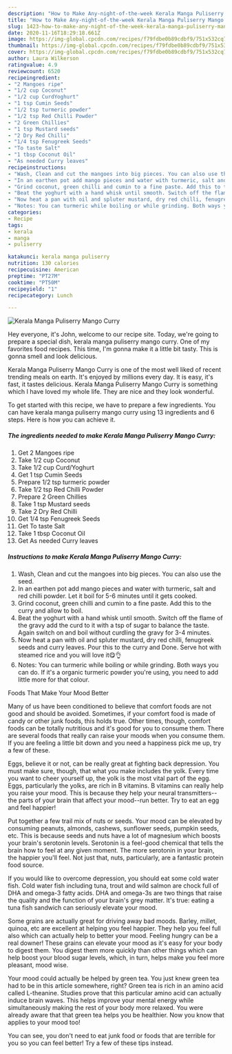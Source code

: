 ```yaml
---
description: "How to Make Any-night-of-the-week Kerala Manga Puliserry Mango Curry"
title: "How to Make Any-night-of-the-week Kerala Manga Puliserry Mango Curry"
slug: 1423-how-to-make-any-night-of-the-week-kerala-manga-puliserry-mango-curry
date: 2020-11-16T18:29:18.661Z
image: https://img-global.cpcdn.com/recipes/f79fdbe0b89cdbf9/751x532cq70/kerala-manga-puliserry-mango-curry-recipe-main-photo.jpg
thumbnail: https://img-global.cpcdn.com/recipes/f79fdbe0b89cdbf9/751x532cq70/kerala-manga-puliserry-mango-curry-recipe-main-photo.jpg
cover: https://img-global.cpcdn.com/recipes/f79fdbe0b89cdbf9/751x532cq70/kerala-manga-puliserry-mango-curry-recipe-main-photo.jpg
author: Laura Wilkerson
ratingvalue: 4.9
reviewcount: 6520
recipeingredient:
- "2 Mangoes ripe"
- "1/2 cup Coconut"
- "1/2 cup CurdYoghurt"
- "1 tsp Cumin Seeds"
- "1/2 tsp turmeric powder"
- "1/2 tsp Red Chilli Powder"
- "2 Green Chillies"
- "1 tsp Mustard seeds"
- "2 Dry Red Chilli"
- "1/4 tsp Fenugreek Seeds"
- "To taste Salt"
- "1 tbsp Coconut Oil"
- "As needed Curry leaves"
recipeinstructions:
- "Wash, Clean and cut the mangoes into big pieces. You can also use the seed."
- "In an earthen pot add mango pieces and water with turmeric, salt and red chilli powder. Let it boil for 5-6 minutes until it gets cooked."
- "Grind coconut, green chilli and cumin to a fine paste. Add this to the curry and allow to boil."
- "Beat the yoghurt with a hand whisk until smooth. Switch off the flame of the gravy add the curd to it with a tsp of sugar to balance the taste. Again switch on and boil without curdling the gravy for 3-4 minutes."
- "Now heat a pan with oil and spluter mustard, dry red chilli, fenugreek seeds and curry leaves. Pour this to the curry and Done. Serve hot with steamed rice and you will love it😋👌"
- "Notes: You can turmeric while boiling or while grinding. Both ways you can do. If it&#39;s a organic turmeric powder you&#39;re using, you need to add little more for that colour."
categories:
- Recipe
tags:
- kerala
- manga
- puliserry

katakunci: kerala manga puliserry 
nutrition: 130 calories
recipecuisine: American
preptime: "PT27M"
cooktime: "PT50M"
recipeyield: "1"
recipecategory: Lunch

---
```



![Kerala Manga Puliserry Mango Curry](https://img-global.cpcdn.com/recipes/f79fdbe0b89cdbf9/751x532cq70/kerala-manga-puliserry-mango-curry-recipe-main-photo.jpg)

Hey everyone, it's John, welcome to our recipe site. Today, we're going to prepare a special dish, kerala manga puliserry mango curry. One of my favorites food recipes. This time, I'm gonna make it a little bit tasty. This is gonna smell and look delicious.



Kerala Manga Puliserry Mango Curry is one of the most well liked of recent trending meals on earth. It's enjoyed by millions every day. It is easy, it's fast, it tastes delicious. Kerala Manga Puliserry Mango Curry is something which I have loved my whole life. They are nice and they look wonderful.


To get started with this recipe, we have to prepare a few ingredients. You can have kerala manga puliserry mango curry using 13 ingredients and 6 steps. Here is how you can achieve it.

<!--inarticleads1-->

##### The ingredients needed to make Kerala Manga Puliserry Mango Curry:

1. Get 2 Mangoes ripe
1. Take 1/2 cup Coconut
1. Take 1/2 cup Curd/Yoghurt
1. Get 1 tsp Cumin Seeds
1. Prepare 1/2 tsp turmeric powder
1. Take 1/2 tsp Red Chilli Powder
1. Prepare 2 Green Chillies
1. Take 1 tsp Mustard seeds
1. Take 2 Dry Red Chilli
1. Get 1/4 tsp Fenugreek Seeds
1. Get To taste Salt
1. Take 1 tbsp Coconut Oil
1. Get As needed Curry leaves




<!--inarticleads2-->

##### Instructions to make Kerala Manga Puliserry Mango Curry:

1. Wash, Clean and cut the mangoes into big pieces. You can also use the seed.
1. In an earthen pot add mango pieces and water with turmeric, salt and red chilli powder. Let it boil for 5-6 minutes until it gets cooked.
1. Grind coconut, green chilli and cumin to a fine paste. Add this to the curry and allow to boil.
1. Beat the yoghurt with a hand whisk until smooth. Switch off the flame of the gravy add the curd to it with a tsp of sugar to balance the taste. Again switch on and boil without curdling the gravy for 3-4 minutes.
1. Now heat a pan with oil and spluter mustard, dry red chilli, fenugreek seeds and curry leaves. Pour this to the curry and Done. Serve hot with steamed rice and you will love it😋👌
1. Notes: You can turmeric while boiling or while grinding. Both ways you can do. If it&#39;s a organic turmeric powder you&#39;re using, you need to add little more for that colour.




Foods That Make Your Mood Better


Many of us have been conditioned to believe that comfort foods are not good and should be avoided. Sometimes, if your comfort food is made of candy or other junk foods, this holds true. Other times, though, comfort foods can be totally nutritious and it's good for you to consume them. There are several foods that really can raise your moods when you consume them. If you are feeling a little bit down and you need a happiness pick me up, try a few of these.

Eggs, believe it or not, can be really great at fighting back depression. You must make sure, though, that what you make includes the yolk. Every time you want to cheer yourself up, the yolk is the most vital part of the egg. Eggs, particularly the yolks, are rich in B vitamins. B vitamins can really help you raise your mood. This is because they help your neural transmitters--the parts of your brain that affect your mood--run better. Try to eat an egg and feel happier!

Put together a few trail mix of nuts or seeds. Your mood can be elevated by consuming peanuts, almonds, cashews, sunflower seeds, pumpkin seeds, etc. This is because seeds and nuts have a lot of magnesium which boosts your brain's serotonin levels. Serotonin is a feel-good chemical that tells the brain how to feel at any given moment. The more serotonin in your brain, the happier you'll feel. Not just that, nuts, particularly, are a fantastic protein food source.

If you would like to overcome depression, you should eat some cold water fish. Cold water fish including tuna, trout and wild salmon are chock full of DHA and omega-3 fatty acids. DHA and omega-3s are two things that raise the quality and the function of your brain's grey matter. It's true: eating a tuna fish sandwich can seriously elevate your mood. 

Some grains are actually great for driving away bad moods. Barley, millet, quinoa, etc are excellent at helping you feel happier. They help you feel full also which can actually help to better your mood. Feeling hungry can be a real downer! These grains can elevate your mood as it's easy for your body to digest them. You digest them more quickly than other things which can help boost your blood sugar levels, which, in turn, helps make you feel more pleasant, mood wise.

Your mood could actually be helped by green tea. You just knew green tea had to be in this article somewhere, right? Green tea is rich in an amino acid called L-theanine. Studies prove that this particular amino acid can actually induce brain waves. This helps improve your mental energy while simultaneously making the rest of your body more relaxed. You were already aware that that green tea helps you be healthier. Now you know that applies to your mood too!

You can see, you don't need to eat junk food or foods that are terrible for you so you can feel better! Try  a few  of  these  tips  instead.

